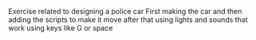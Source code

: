 Exercise related to designing a police car
First making the car and then adding the scripts to make it move
after that using lights and sounds that work using keys like G or space
